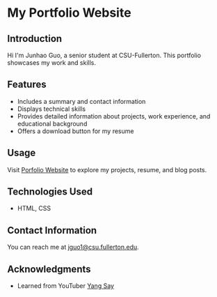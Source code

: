 # My Portfolio Website

## Introduction

Hi I'm Junhao Guo, a senior student at CSU-Fullerton. This portfolio showcases my work and skills.

## Features

- Includes a summary and contact information
- Displays technical skills
- Provides detailed information about projects, work experience, and educational background
- Offers a download button for my resume

## Usage

Visit [Porfolio Website](https://guojunhao11.github.io/portfolio.github.io/RESUME/index.html) to explore my projects, resume, and blog posts.

## Technologies Used

- HTML, CSS

## Contact Information

You can reach me at [jguo1@csu.fullerton.edu](mailto:jguo1@csu.fullerton.edu).

## Acknowledgments

- Learned from YouTuber [Yang Say](https://www.youtube.com/@xiaoyangshuo/featured)
